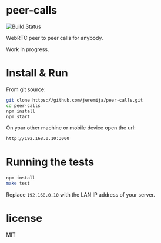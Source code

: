 # peer-calls

[![Build Status](https://travis-ci.org/jeremija/peer-calls.svg?branch=master)](https://travis-ci.org/jeremija/peer-calls)

WebRTC peer to peer calls for anybody.

Work in progress.

# Install & Run

From git source:

```bash
git clone https://github.com/jeremija/peer-calls.git
cd peer-calls
npm install
npm start
```

On your other machine or mobile device open the url:

```bash
http://192.168.0.10:3000
```

# Running the tests

```bash
npm install
make test
```

Replace `192.168.0.10` with the LAN IP address of your server.

# license

MIT
